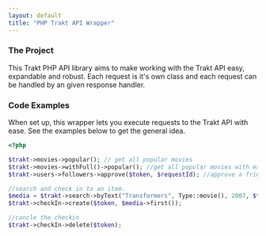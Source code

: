 ```yaml
---
layout: default
title: "PHP Trakt API Wrapper"
---
```


### The Project

This Trakt PHP API library aims to make working with the Trakt API easy, expandable and robust. Each request is it's 
own class and each request can be handled by an given response handler.

### Code Examples

When set up, this wrapper lets you execute requests to the Trakt API with ease. See the examples below to get the 
general idea.

```PHP
<?php

$trakt->movies->popular(); // get all popular movies
$trakt->movies->withFull()->popular(); //get all popular movies with extended info
$trakt->users->followers->approve($token, $requestId); //approve a friend request

//search and check in to an item.
$media = $trakt->search->byText("Transformers", Type::movie(), 2007, $token);
$trakt->checkIn->create($token, $media->first());

//cancle the checkin
$trakt->checkIn->delete($token);
        
```